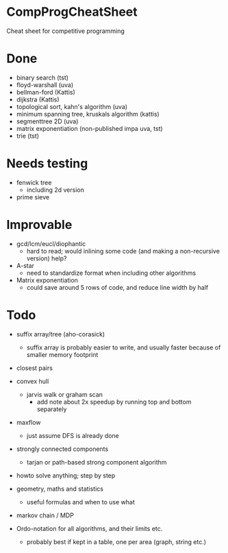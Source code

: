 # CompProgCheatSheet
Cheat sheet for competitive programming


# Done
- binary search (tst)
- floyd-warshall (uva)
- bellman-ford (Kattis)
- dijkstra (Kattis)
- topological sort, kahn's algorithm (uva)
- minimum spanning tree, kruskals algorithm (kattis)
- segmenttree 2D (uva)
- matrix exponentiation (non-published impa uva, tst)
- trie (tst)

# Needs testing
- fenwick tree
    - including 2d version
- prime sieve

# Improvable
- gcd/lcm/eucl/diophantic
    - hard to read; would inlining some code (and making a non-recursive version) help?
- A-star
    - need to standardize format when including other algorithms
- Matrix exponentiation
    - could save around 5 rows of code, and reduce line width by half

# Todo
- suffix array/tree (aho-corasick)
    - suffix array is probably easier to write, and usually faster because of smaller memory footprint
- closest pairs
- convex hull
    - jarvis walk or graham scan
        - add note about 2x speedup by running top and bottom separately

- maxflow
    - just assume DFS is already done
- strongly connected components
    - tarjan or path-based strong component algorithm
- howto solve anything; step by step
- geometry, maths and statistics
    - useful formulas and when to use what
- markov chain / MDP
- Ordo-notation for all algorithms, and their limits etc.
    - probably best if kept in a table, one per area (graph, string etc.)
